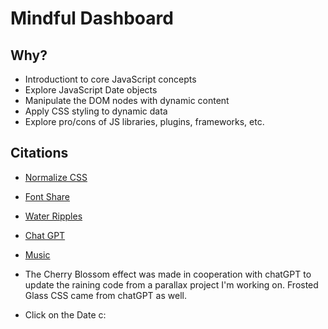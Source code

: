 # Mindful Dashboard

## Why? 
* Introductiont to core JavaScript concepts
* Explore JavaScript Date objects
* Manipulate the DOM nodes with dynamic content
* Apply CSS styling to dynamic data
* Explore pro/cons of JS libraries, plugins, frameworks, etc.

## Citations
* [Normalize CSS](https://necolas.github.io/normalize.css/)
* [Font Share](https://www.fontshare.com/)
* [Water Ripples](https://codepen.io/dpdknl/pen/LLLmre)
* [Chat GPT](https://chatgpt.com/)

* [Music](https://www.dropbox.com/scl/fi/3xirp7jsba0jizl9qyq79/music.wav?rlkey=o1ym5den9wgtwhhec2z7nbw22&e=1&dl=0)
* The Cherry Blossom effect was made in cooperation with chatGPT to update the raining code from a parallax project I'm working on. Frosted Glass CSS came from chatGPT as well.

* Click on the Date c:
